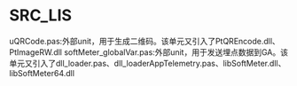 # SRC_LIS

uQRCode.pas:外部unit，用于生成二维码。该单元又引入了PtQREncode.dll、PtImageRW.dll 
softMeter_globalVar.pas:外部unit，用于发送埋点数据到GA。该单元又引入了dll_loader.pas、dll_loaderAppTelemetry.pas、libSoftMeter.dll、libSoftMeter64.dll
